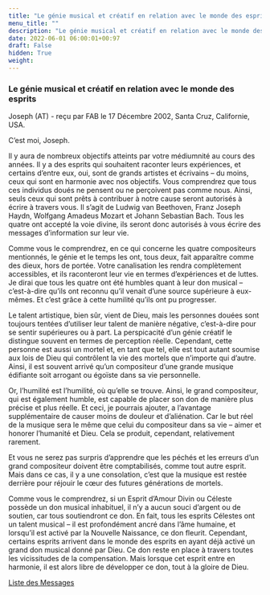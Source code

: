 ```yaml
---
title: "Le génie musical et créatif en relation avec le monde des esprits"
menu_title: ""
description: "Le génie musical et créatif en relation avec le monde des esprits"
date: 2022-06-01 06:00:01+00:97
draft: False
hidden: True
weight:
---
```

### Le génie musical et créatif en relation avec le monde des esprits

Joseph (AT) - reçu par FAB le 17 Décembre 2002, Santa Cruz, Californie, USA.

C’est moi, Joseph.

Il y aura de nombreux objectifs atteints par votre médiumnité au cours des années. Il y a des esprits qui souhaitent raconter leurs expériences, et certains d’entre eux, oui, sont de grands artistes et écrivains – du moins, ceux qui sont en harmonie avec nos objectifs. Vous comprendrez que tous ces individus doués ne pensent ou ne perçoivent pas comme nous. Ainsi, seuls ceux qui sont prêts à contribuer à notre cause seront autorisés à écrire à travers vous. Il s’agit de Ludwig van Beethoven, Franz Joseph Haydn, Wolfgang Amadeus Mozart et Johann Sebastian Bach. Tous les quatre ont accepté la voie divine, ils seront donc autorisés à vous écrire des messages d’information sur leur vie.

Comme vous le comprendrez, en ce qui concerne les quatre compositeurs mentionnés, le génie et le temps les ont, tous deux, fait apparaître comme des dieux, hors de portée. Votre canalisation les rendra complètement accessibles, et ils raconteront leur vie en termes d’expériences et de luttes. Je dirai que tous les quatre ont été humbles quant à leur don musical – c’est-à-dire qu’ils ont reconnu qu’il venait d’une source supérieure à eux-mêmes. Et c’est grâce à cette humilité qu’ils ont pu progresser.

Le talent artistique, bien sûr, vient de Dieu, mais les personnes douées sont toujours tentées d’utiliser leur talent de manière négative, c’est-à-dire pour se sentir supérieures ou à part. La perspicacité d’un génie créatif le distingue souvent en termes de perception réelle. Cependant, cette personne est aussi un mortel et, en tant que tel, elle est tout autant soumise aux lois de Dieu qui contrôlent la vie des mortels que n’importe qui d’autre. Ainsi, il est souvent arrivé qu’un compositeur d’une grande musique édifiante soit arrogant ou égoïste dans sa vie personnelle.

Or, l’humilité est l’humilité, où qu’elle se trouve. Ainsi, le grand compositeur, qui est également humble, est capable de placer son don de manière plus précise et plus réelle. Et ceci, je pourrais ajouter, a l’avantage supplémentaire de causer moins de douleur et d’aliénation. Car le but réel de la musique sera le même que celui du compositeur dans sa vie – aimer et honorer l’humanité et Dieu. Cela se produit, cependant, relativement rarement.

Et vous ne serez pas surpris d’apprendre que les péchés et les erreurs d’un grand compositeur doivent être comptabilisés, comme tout autre esprit. Mais dans ce cas, il y a une consolation, c’est que la musique est restée derrière pour réjouir le cœur des futures générations de mortels.

Comme vous le comprendrez, si un Esprit d’Amour Divin ou Céleste possède un don musical inhabituel, il n’y a aucun souci d’argent ou de soutien, car tous soutiendront ce don. En fait, tous les esprits Célestes ont un talent musical – il est profondément ancré dans l’âme humaine, et lorsqu’il est activé par la Nouvelle Naissance, ce don fleurit. Cependant, certains esprits arrivent dans le monde des esprits en ayant déjà activé un grand don musical donné par Dieu. Ce don reste en place à travers toutes les vicissitudes de la compensation. Mais lorsque cet esprit entre en harmonie, il est alors libre de développer ce don, tout à la gloire de Dieu.

[Liste des Messages](/fr-contemporary-messages/fr-contemporary-messages-by-date-order/fr-contemporary-messages-2002)

